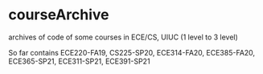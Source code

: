 # courseArchive
archives of code of some courses in ECE/CS, UIUC (1 level to 3 level)

So far contains ECE220-FA19, CS225-SP20, ECE314-FA20, ECE385-FA20, ECE365-SP21, ECE311-SP21, ECE391-SP21

